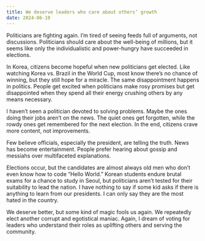 ```yaml
---
title: We deserve leaders who care about others’ growth
date: 2024-06-10
---
```


Politicians are fighting again. I’m tired of seeing feeds full of arguments, not discussions. Politicians should care about the well-being of millions, but it seems like only the individualistic and power-hungry have succeeded in elections.

In Korea, citizens become hopeful when new politicians get elected. Like watching Korea vs. Brazil in the World Cup, most know there’s no chance of winning, but they still hope for a miracle. The same disappointment happens in politics. People get excited when politicians make rosy promises but get disappointed when they spend all their energy crushing others by any means necessary.

I haven’t seen a politician devoted to solving problems. Maybe the ones doing their jobs aren’t on the news. The quiet ones get forgotten, while the rowdy ones get remembered for the next election. In the end, citizens crave more content, not improvements.

Few believe officials, especially the president, are telling the truth. News has become entertainment. People prefer hearing about gossip and messiahs over multifaceted explanations.

Elections occur, but the candidates are almost always old men who don’t even know how to code “Hello World.” Korean students endure brutal exams for a chance to study in Seoul, but politicians aren’t tested for their suitability to lead the nation. I have nothing to say if some kid asks if there is anything to learn from our presidents. I can only say they are the most hated in the country.

We deserve better, but some kind of magic fools us again. We repeatedly elect another corrupt and egotistical maniac. Again, I dream of voting for leaders who understand their roles as uplifting others and serving the community.